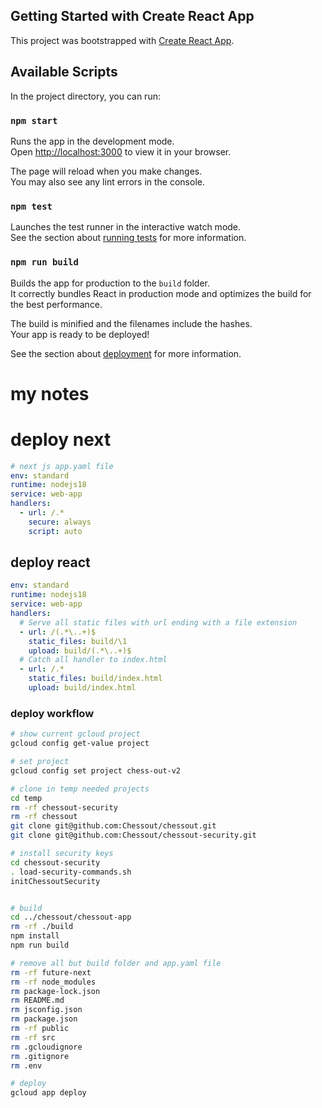 ## Getting Started with Create React App

This project was bootstrapped with [Create React App](https://github.com/facebook/create-react-app).

## Available Scripts

In the project directory, you can run:

### `npm start`

Runs the app in the development mode.\
Open [http://localhost:3000](http://localhost:3000) to view it in your browser.

The page will reload when you make changes.\
You may also see any lint errors in the console.

### `npm test`

Launches the test runner in the interactive watch mode.\
See the section about [running tests](https://facebook.github.io/create-react-app/docs/running-tests) for more information.

### `npm run build`

Builds the app for production to the `build` folder.\
It correctly bundles React in production mode and optimizes the build for the best performance.

The build is minified and the filenames include the hashes.\
Your app is ready to be deployed!

See the section about [deployment](https://facebook.github.io/create-react-app/docs/deployment) for more information.

# my notes

# deploy next

```yaml
# next js app.yaml file
env: standard
runtime: nodejs18
service: web-app
handlers:
  - url: /.*
    secure: always
    script: auto
```

## deploy react

```yaml
env: standard
runtime: nodejs18
service: web-app
handlers:
  # Serve all static files with url ending with a file extension
  - url: /(.*\..+)$
    static_files: build/\1
    upload: build/(.*\..+)$
  # Catch all handler to index.html
  - url: /.*
    static_files: build/index.html
    upload: build/index.html
```

### deploy workflow

```bash
# show current gcloud project
gcloud config get-value project

# set project
gcloud config set project chess-out-v2

# clone in temp needed projects
cd temp
rm -rf chessout-security
rm -rf chessout
git clone git@github.com:Chessout/chessout.git
git clone git@github.com:Chessout/chessout-security.git

# install security keys
cd chessout-security
. load-security-commands.sh
initChessoutSecurity


# build
cd ../chessout/chessout-app
rm -rf ./build
npm install
npm run build

# remove all but build folder and app.yaml file
rm -rf future-next
rm -rf node_modules
rm package-lock.json
rm README.md
rm jsconfig.json
rm package.json
rm -rf public
rm -rf src
rm .gcloudignore
rm .gitignore
rm .env

# deploy
gcloud app deploy
```
